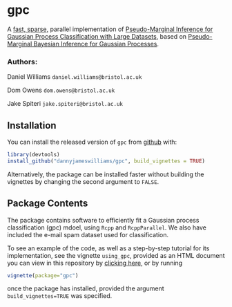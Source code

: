 
# gpc

<!-- badges: start -->
<!-- badges: end -->

A [fast, sparse,](https://papers.nips.cc/paper/2240-fast-sparse-gaussian-process-methods-the-informative-vector-machine.pdf) parallel implementation of [Pseudo-Marginal Inference for
Gaussian Process Classification with Large Datasets](https://github.com/jakespiteri/GPclassification/blob/master/report/main.pdf), based on [Pseudo-Marginal Bayesian Inference for Gaussian Processes](https://www.researchgate.net/publication/262954130_Pseudo-Marginal_Bayesian_Inference_for_Gaussian_Processes).

### Authors:

Daniel Williams `daniel.williams@bristol.ac.uk`

Dom Owens `dom.owens@bristol.ac.uk`

Jake Spiteri `jake.spiteri@bristol.ac.uk`

## Installation

You can install the released version of `gpc` from [github](https://github.com/dannyjameswilliams/gpc) with:

``` r
library(devtools)
install_github("dannyjameswilliams/gpc", build_vignettes = TRUE)
```
Alternatively, the package can be installed faster without building the vignettes by changing the second argument to `FALSE`.

## Package Contents

The package contains software to efficiently fit a Gaussian process classification (gpc) mdoel, using `Rcpp` and `RcppParallel`. We also have included the e-mail spam dataset used for classification.

To see an example of the code, as well as a step-by-step tutorial for its implementation, see the vignette `using_gpc`, provided as an HTML document you can view in this repository by [clicking here](https://htmlpreview.github.io/?https://github.com/dannyjameswilliams/gpc/blob/master/using_gpc.html), or by running
```r
vignette(package="gpc")
```
once the package has installed, provided the argument `build_vignettes=TRUE` was specified.
